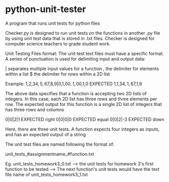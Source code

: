 # python-unit-tester
A program that runs unit tests for python files

Checker.py is designed to run unit tests on the functions in another .py file by using
unit test data that is stored in .txt files. Checker is designed for computer science
teachers to grade student work.

Unit Testing Files format:
The unit test text files must have a specific format. A series of punctuation is used for delimiting input and output data:

| separates multiple input values for a function
, the delimiter for elements within a list
$ the delimiter for rows within a 2D list

Example:
1,2,3$4,5,6$7,8,9|0,1,0$0,1,0$0,1,0
EXPECTED 1,1,3$4,1,6$7,1,9

The above data specifies that a function is accepting two 2D lists of integers. In this case, each 2D list has three rows and three elements per row.
The expected output for this function is a single 2D list of integers that has three rows and columns

0|0|2|1
EXPECTED right
0|0|0|0
EXPECTED equal
0|0|2|-3
EXPECTED down

Here, there are three unit tests. A function expects four integers as inputs, and has an expected output of a string

The unit test files are named following the format of:

unit_tests_#assignmentname_#function.txt

Eg. unit_tests_homework3_0.txt
--> the unit tests for homework 3's first function to be tested
--> The next function's unit tests would have the text file name of
    unit_tests_homework3_1.txt
